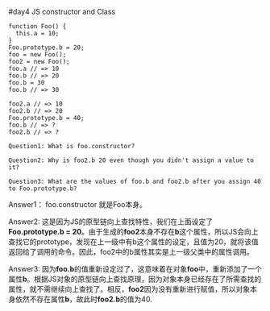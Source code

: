 #day4 JS constructor and Class

```
function Foo() {
  this.a = 10;
}
Foo.prototype.b = 20;
foo = new Foo();
foo2 = new Foo();
foo.a // => 10
foo.b // => 20
foo.b = 30
foo.b // => 30

foo2.a // => 10
foo2.b // => 20
Foo.prototype.b = 40;
foo.b // => ?
foo2.b // => ?
```

	Question1: What is foo.constructor?

	Question2: Why is foo2.b 20 even though you didn't assign a value to it?

	Question3: What are the values of foo.b and foo2.b after you assign 40 to Foo.prototype.b?
	
Answer1： foo.constructor 就是Foo本身。

Answer2:  这是因为JS的原型链向上查找特性，我们在上面设定了**Foo.prototype.b = 20**。由于生成的**foo2**本身不存在**b**这个属性，所以JS会向上查找它的prototype，发现在上一级中有b这个属性的设定，且值为20，就将该值返回给了调用的命令。因此，foo2中的b属性其实是上一级父类中的属性调用。

Answer3: 因为**foo.b**的值重新设定过了，这意味着在对象**foo**中，重新添加了一个属性**b**。根据JS对象的原型链向上查找原理，因为对象本身已经存在了所需查找的属性，就不需继续向上查找了。相反，**foo2**因为没有重新进行赋值，所以对象本身依然不存在属性**b**，故此时**foo2.b**的值为40.